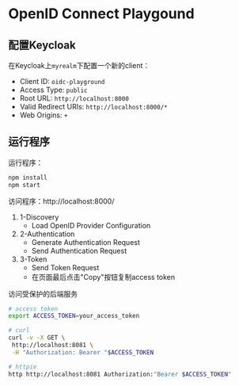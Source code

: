 # OpenID Connect Playgound

## 配置Keycloak
在Keycloak上`myrealm`下配置一个新的client：
- Client ID: `oidc-playground`
- Access Type: `public`
- Root URL: `http://localhost:8000`
- Valid Redirect URIs: `http://localhost:8000/*`
- Web Origins: `+`

## 运行程序
运行程序：
```bash
npm install
npm start
```

访问程序：http://localhost:8000/
1. 1-Discovery
    - Load OpenID Provider Configuration
2. 2-Authentication
    - Generate Authentication Request
    - Send Authentication Request
3. 3-Token
    - Send Token Request
    - 在页面最后点击"Copy"按钮复制access token

访问受保护的后端服务
```bash
# access token
export ACCESS_TOKEN=your_access_token

# curl
curl -v -X GET \
 http://localhost:8081 \
 -H "Authorization: Bearer "$ACCESS_TOKEN

# httpie
http http://localhost:8081 Authorization:"Bearer $ACCESS_TOKEN"

```